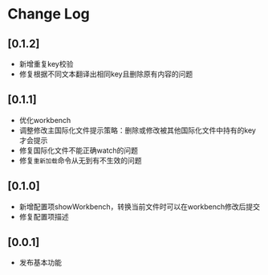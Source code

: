 # Change Log

## [0.1.2]

- 新增重复key校验
- 修复根据不同文本翻译出相同key且删除原有内容的问题

## [0.1.1]

- 优化workbench
- 调整修改主国际化文件提示策略：删除或修改被其他国际化文件中持有的key才会提示
- 修复国际化文件不能正确watch的问题
- 修复`重新加载`命令从无到有不生效的问题

## [0.1.0]

- 新增配置项showWorkbench，转换当前文件时可以在workbench修改后提交
- 修复配置项描述

## [0.0.1]

- 发布基本功能
